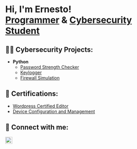<h1>Hi, I'm Ernesto! <br/><a href="https://github.com/ernestorod223">Programmer</a> & <a href="https://www.linkedin.com/in/ernesto-a-rodriguez-623242327/">Cybersecurity Student</a>

<h2>👨‍💻 Cybersecurity Projects:</h2>

- <b>Python</b>
  - [Password Strength Checker](https://github.com/ernestorod223/ernestorod223/blob/main/Password_Strength.py)
  - [Keylogger](https://github.com/ernestorod223/ernestorod223/blob/main/Keylogger.py)
  - [Firewall Simulation](https://github.com/ernestorod223/ernestorod223/blob/main/Firewall%20sim.py)

<h2>📄 Certifications:</h2>

  - [Wordpress Certified Editor](https://knowledge-pillars.com/wordpress-certified-editor/?amp)
  - [Device Configuration and Management](https://certiport.pearsonvue.com/Certifications/ITSpecialist/Certification/Certify.aspx)
<h2> 🤳 Connect with me:</h2>

[<img align="left" alt="JoshMadakor | LinkedIn" width="22px" src="https://cdn.jsdelivr.net/npm/simple-icons@v3/icons/linkedin.svg" />][linkedin]

[linkedin]: https://www.linkedin.com/in/ernesto-a-rodriguez-623242327/
